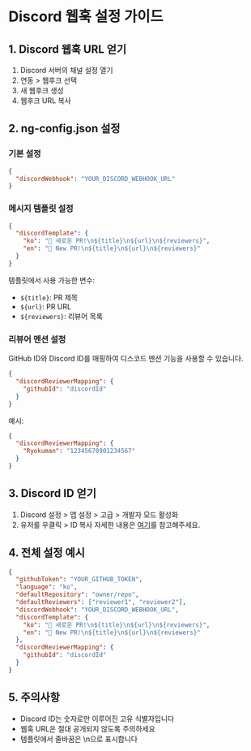 # Discord 웹훅 설정 가이드

## 1. Discord 웹훅 URL 얻기

1. Discord 서버의 채널 설정 열기
2. 연동 > 웹후크 선택
3. 새 웹후크 생성
4. 웹후크 URL 복사

## 2. ng-config.json 설정

### 기본 설정

```json
{
  "discordWebhook": "YOUR_DISCORD_WEBHOOK_URL"
}
```

### 메시지 템플릿 설정

```json
{
  "discordTemplate": {
    "ko": "🎉 새로운 PR!\n${title}\n${url}\n${reviewers}",
    "en": "🎉 New PR!\n${title}\n${url}\n${reviewers}"
  }
}
```

템플릿에서 사용 가능한 변수:

- `${title}`: PR 제목
- `${url}`: PR URL
- `${reviewers}`: 리뷰어 목록

### 리뷰어 멘션 설정

GitHub ID와 Discord ID를 매핑하여 디스코드 멘션 기능을 사용할 수 있습니다.

```json
{
  "discordReviewerMapping": {
    "githubId": "discordId"
  }
}
```

예시:

```json
{
  "discordReviewerMapping": {
    "Ryokuman": "12345678901234567"
  }
}
```

## 3. Discord ID 얻기

1. Discord 설정 > 앱 설정 > 고급 > 개발자 모드 활성화
2. 유저를 우클릭 > ID 복사
   자세한 내용은 [여기](https://support.discord.com/hc/ko/articles/206346498)를 참고해주세요.

## 4. 전체 설정 예시

```json
{
  "githubToken": "YOUR_GITHUB_TOKEN",
  "language": "ko",
  "defaultRepository": "owner/repo",
  "defaultReviewers": ["reviewer1", "reviewer2"],
  "discordWebhook": "YOUR_DISCORD_WEBHOOK_URL",
  "discordTemplate": {
    "ko": "🎉 새로운 PR!\n${title}\n${url}\n${reviewers}",
    "en": "🎉 New PR!\n${title}\n${url}\n${reviewers}"
  },
  "discordReviewerMapping": {
    "githubId": "discordId"
  }
}
```

## 5. 주의사항

- Discord ID는 숫자로만 이루어진 고유 식별자입니다
- 웹훅 URL은 절대 공개되지 않도록 주의하세요
- 템플릿에서 줄바꿈은 \n으로 표시합니다
